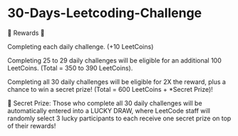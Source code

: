 # 30-Days-Leetcoding-Challenge

💎 Rewards 💎

Completing each daily challenge. (+10 LeetCoins)

Completing 25 to 29 daily challenges will be eligible for an additional 100 LeetCoins. (Total = 350 to 390 LeetCoins).

Completing all 30 daily challenges will be eligible for 2X the reward, plus a chance to win a secret prize! (Total = 600 LeetCoins + *Secret Prize)!

🎁 Secret Prize: Those who complete all 30 daily challenges will be automatically entered into a LUCKY DRAW, where LeetCode staff will randomly select 3 lucky participants to each receive one secret prize on top of their rewards!


